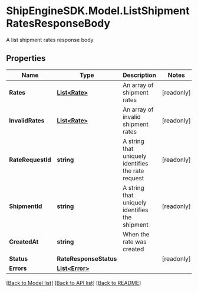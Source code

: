 # ShipEngineSDK.Model.ListShipmentRatesResponseBody
A list shipment rates response body

## Properties

Name | Type | Description | Notes
------------ | ------------- | ------------- | -------------
**Rates** | [**List&lt;Rate&gt;**](Rate.md) | An array of shipment rates | [readonly] 
**InvalidRates** | [**List&lt;Rate&gt;**](Rate.md) | An array of invalid shipment rates | [readonly] 
**RateRequestId** | **string** | A string that uniquely identifies the rate request | [readonly] 
**ShipmentId** | **string** | A string that uniquely identifies the shipment | [readonly] 
**CreatedAt** | **string** | When the rate was created | 
**Status** | **RateResponseStatus** |  | [readonly] 
**Errors** | [**List&lt;Error&gt;**](Error.md) |  | 

[[Back to Model list]](../README.md#documentation-for-models) [[Back to API list]](../README.md#documentation-for-api-endpoints) [[Back to README]](../README.md)

